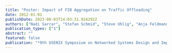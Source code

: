 ```yaml
---
title: "Poster: Impact of FIB Aggregation on Traffic Offloading"
date: 2012-01-01
publishDate: 2023-08-03T14:03:31.924292Z
authors: ["Nadi Sarrar", "Stefan Schmid", "Steve Uhlig", "Anja Feldmann"]
publication_types: ["1"]
abstract: ""
featured: false
publication: "*9th USENIX Symposium on Networked Systems Design and Implementation (NSDI)*"
---
```



